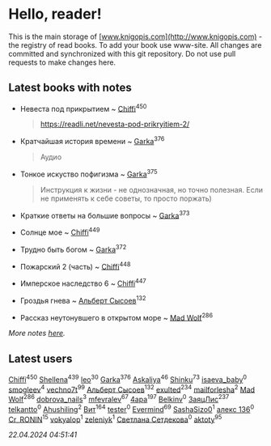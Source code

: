 # Hello, reader!
This is the main storage of [www.knigopis.com](http://www.knigopis.com) - the registry of read books.
To add your book use www-site. All changes are committed and synchronized with this git repository.
Do not use pull requests to make changes here.


## Latest books with notes
* Невеста под прикрытием ~ [Chiffi](users/105/105831994080785626680-google)<sup>450</sup>
    > https://readli.net/nevesta-pod-prikryitiem-2/

* Кратчайшая история времени ~ [Garka](users/115/115753719718250012620-google)<sup>376</sup>
    > Аудио

* Тонкое искуство пофигизма ~ [Garka](users/115/115753719718250012620-google)<sup>375</sup>
    > Инструкция к жизни - не однозначная, но точно полезная. Если не применять к себе советы, то просто поржать)

* Краткие ответы на большие вопросы ~ [Garka](users/115/115753719718250012620-google)<sup>373</sup>

* Солнце мое ~ [Chiffi](users/105/105831994080785626680-google)<sup>449</sup>

* Трудно быть богом ~ [Garka](users/115/115753719718250012620-google)<sup>372</sup>

* Пожарский 2 (часть) ~ [Chiffi](users/105/105831994080785626680-google)<sup>448</sup>

* Имперское наследство 6 ~ [Chiffi](users/105/105831994080785626680-google)<sup>447</sup>

* Гроздья гнева ~ [Альберт Сысоев](users/474/47446642-vkontakte)<sup>132</sup>

* Рассказ неутонувшего в открытом море ~ [Mad Wolf](users/947/94738840-vkontakte)<sup>286</sup>


_More notes [here](latest_books_with_notes.md)._


## Latest users
[Chiffi](users/105/105831994080785626680-google)<sup>450</sup> 
[Shellena](users/134/13413591548892934957-mailru)<sup>439</sup> 
[leo](users/106/106915386474260202605-google)<sup>30</sup> 
[Garka](users/115/115753719718250012620-google)<sup>376</sup> 
[Askaliya](users/326/326783541-vkontakte)<sup>46</sup> 
[Shinku](users/109/109176126475581739292-google)<sup>73</sup> 
[isaeva_baby](users/109/109089966297718972425-google)<sup>0</sup> 
[smogleev](users/267/267805152-yandex)<sup>4</sup> 
[vechno7t](users/102/102483077884312127500-google)<sup>99</sup> 
[Альберт Сысоев](users/474/47446642-vkontakte)<sup>132</sup> 
[exulted](users/100/100599204551896265722-google)<sup>234</sup> 
[mailforlesha](users/836/836484549-yandex)<sup>2</sup> 
[Mad Wolf](users/947/94738840-vkontakte)<sup>286</sup> 
[dobrova_nails](users/606/6069210-vkontakte)<sup>3</sup> 
[mfevralev](users/140/140966150-vkontakte)<sup>67</sup> 
[4apa](users/117/117392596378069249667-google)<sup>197</sup> 
[Belkinv](users/117/117655821011958723100-google)<sup>0</sup> 
[ЗаяцЛис](users/112/112388384595246311466-google)<sup>237</sup> 
[telkantto](users/105/105132765868492364316-google)<sup>0</sup> 
[Ahushiling](users/116/116407812532669338806-google)<sup>2</sup> 
[Вит](users/300/300273923-vkontakte)<sup>164</sup> 
[tester](users/116/116424012935321035501-google)<sup>0</sup> 
[Evermind](users/302/302928912-vkontakte)<sup>69</sup> 
[SashaSizo0](users/117/117932212421048968285-google)<sup>1</sup> 
[алекс 136](users/184/18475011-vkontakte)<sup>0</sup> 
[Cr_RONIN](users/112/112090473416384685204-google)<sup>15</sup> 
[vokyalop](users/320/32096418-yandex)<sup>1</sup> 
[zeleniyk](users/196/19644235-vkontakte)<sup>1</sup> 
[Светлана Сетдекова](users/158/15877369199589457581-mailru)<sup>0</sup> 
[aktoty](users/275/275766107-vkontakte)<sup>95</sup> 


_22.04.2024 04:51:41_
